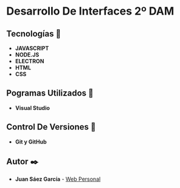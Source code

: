 # Desarrollo De Interfaces 2º DAM

## Tecnologías 🚀

* **JAVASCRIPT**  
* **NODE.JS**   
* **ELECTRON**   
* **HTML**   
* **CSS**   

## Pogramas Utilizados 📌

* **Visual Studio**

## Control De Versiones 📌

* **Git y GitHub**

## Autor ✒️

* **Juan Sáez García** -  [Web Personal](https://juamber.com)
